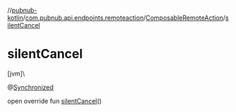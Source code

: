 //[pubnub-kotlin](../../../index.md)/[com.pubnub.api.endpoints.remoteaction](../index.md)/[ComposableRemoteAction](index.md)/[silentCancel](silent-cancel.md)

# silentCancel

[jvm]\

@[Synchronized](https://kotlinlang.org/api/latest/jvm/stdlib/kotlin.jvm/-synchronized/index.html)

open override fun [silentCancel](silent-cancel.md)()
